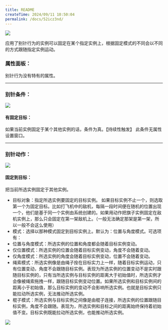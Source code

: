 ```yaml
---
title: README
createTime: 2024/09/11 10:50:04
permalink: /docs/52icz3nd/
---
```

![](564d7edd467c2.png)

应用了别针行为的实例可以固定在某个指定实例上，根据固定模式的不同会以不同的方式跟随指定实例运动。
### 属性面板：
别针行为没有特有的属性。

------------

### 别针条件：
![](563321803b5d1.png)
#### 有固定目标：
如果当前实例固定于某个其他实例的话，条件为真。【持续性触发】
此条件无属性设置窗口。

------------

### 别针动作：
![](5633218020188.png)
#### 固定到目标：
把当前所选实例固定于其他实例。
- 目标对象：指定所选实例要固定的目标实例。
如果目标实例不止一个，则选取第一个为固定目标。比如打飞机中的敌机，每隔一段时间便在随机的位置出现一个，他们是基于同一个实例由系统创建的。如果用动作把旗子实例固定在敌机实例上，那么只会固定在第一架敌机上。（一般无法确定那架是第一架，所以一般不会这么使用）
- 模式：选择以那种模式固定到目标实例上。默认为：位置与角度模式。可选项有：
 - 位置与角度模式：所选实例的位置和角度都会随着目标实例变动。
 - 仅位置模式：所选实例的位置会随着目标实例变动，角度不会随着变动。
 - 仅角度模式：所选实例的角度会随着目标实例变动，位置不会随着变动。
 - 绳索模式：所选实例像是由绳子拴在目标实力上一样，随着目标实例运动，只有位置变动，角度不会跟随目标实例。表现为所选实例的位置变动不是实时跟随目标实例的，只有当所选实例与目标实例的距离大于初始值时，所选实例才会像被绳索拖拽一样，跟随目标实例变动位置。如果所选实例和目标实例间的距离小于初始值，那么目标实例的变动不会影响所选实例。也就是目标实例只能拉动所选实例，无法推动所选实例。
 - 棍子模式：所选实例与目标实例之间像是由棍子连接，所选实例的位置跟随目标实例，角度不会跟随。表现为，所选实例和目标之间的距离始终保持着初始值不变。目标实例既能拉动所选实例，也能推动所选实例。

![](563321802fbf2.png)